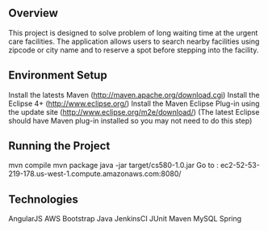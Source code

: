
Overview
-----------------
This project is designed to solve problem of long waiting time at the urgent care facilities. The application allows users to search nearby facilities using zipcode or city name and to reserve a spot before stepping into the facility.

Environment Setup
--------------------------
Install the latests Maven (http://maven.apache.org/download.cgi)
Install the Eclipse 4+ (http://www.eclipse.org/)
Install the Maven Eclipse Plug-in using the update site (http://www.eclipse.org/m2e/download/) (The latest Eclipse should have Maven plug-in installed so you may not need to do this step)

Running the Project
----------------------------
mvn compile
mvn package
java -jar target/cs580-1.0.jar
Go to : ec2-52-53-219-178.us-west-1.compute.amazonaws.com:8080/

Technologies
--------------------------------------
AngularJS 
AWS 
Bootstrap 
Java 
JenkinsCI 
JUnit 
Maven 
MySQL 
Spring
